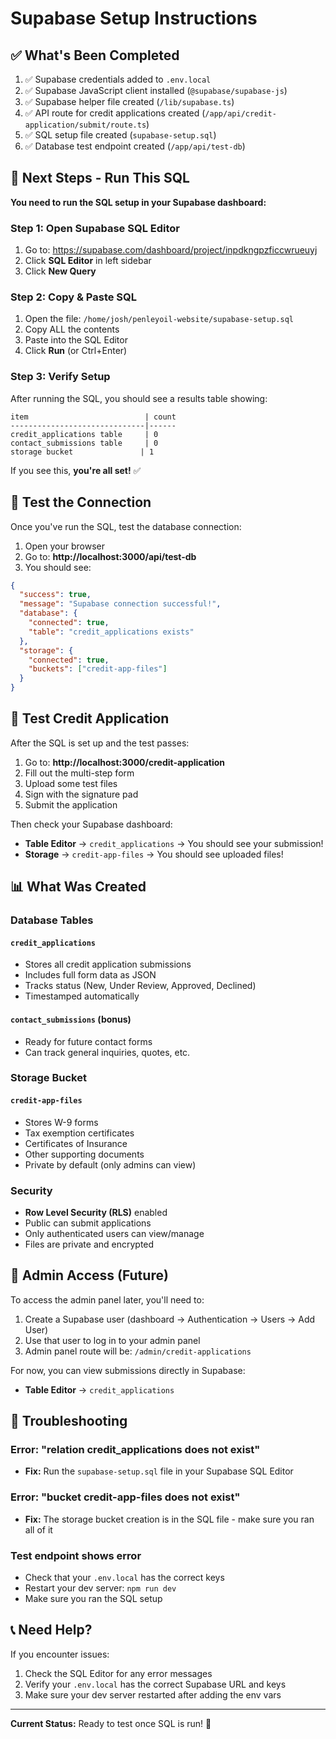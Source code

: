 # Supabase Setup Instructions

## ✅ What's Been Completed

1. ✅ Supabase credentials added to `.env.local`
2. ✅ Supabase JavaScript client installed (`@supabase/supabase-js`)
3. ✅ Supabase helper file created (`/lib/supabase.ts`)
4. ✅ API route for credit applications created (`/app/api/credit-application/submit/route.ts`)
5. ✅ SQL setup file created (`supabase-setup.sql`)
6. ✅ Database test endpoint created (`/app/api/test-db`)

## 🚀 Next Steps - Run This SQL

**You need to run the SQL setup in your Supabase dashboard:**

### Step 1: Open Supabase SQL Editor
1. Go to: https://supabase.com/dashboard/project/inpdkngpzficcwrueuyj
2. Click **SQL Editor** in left sidebar
3. Click **New Query**

### Step 2: Copy & Paste SQL
1. Open the file: `/home/josh/penleyoil-website/supabase-setup.sql`
2. Copy ALL the contents
3. Paste into the SQL Editor
4. Click **Run** (or Ctrl+Enter)

### Step 3: Verify Setup
After running the SQL, you should see a results table showing:
```
item                          | count
------------------------------|------
credit_applications table     | 0
contact_submissions table     | 0
storage bucket               | 1
```

If you see this, **you're all set!** ✅

## 🧪 Test the Connection

Once you've run the SQL, test the database connection:

1. Open your browser
2. Go to: **http://localhost:3000/api/test-db**
3. You should see:
```json
{
  "success": true,
  "message": "Supabase connection successful!",
  "database": {
    "connected": true,
    "table": "credit_applications exists"
  },
  "storage": {
    "connected": true,
    "buckets": ["credit-app-files"]
  }
}
```

## 🎯 Test Credit Application

After the SQL is set up and the test passes:

1. Go to: **http://localhost:3000/credit-application**
2. Fill out the multi-step form
3. Upload some test files
4. Sign with the signature pad
5. Submit the application

Then check your Supabase dashboard:
- **Table Editor** → `credit_applications` → You should see your submission!
- **Storage** → `credit-app-files` → You should see uploaded files!

## 📊 What Was Created

### Database Tables

#### `credit_applications`
- Stores all credit application submissions
- Includes full form data as JSON
- Tracks status (New, Under Review, Approved, Declined)
- Timestamped automatically

#### `contact_submissions` (bonus)
- Ready for future contact forms
- Can track general inquiries, quotes, etc.

### Storage Bucket

#### `credit-app-files`
- Stores W-9 forms
- Tax exemption certificates
- Certificates of Insurance
- Other supporting documents
- Private by default (only admins can view)

### Security

- **Row Level Security (RLS)** enabled
- Public can submit applications
- Only authenticated users can view/manage
- Files are private and encrypted

## 🔐 Admin Access (Future)

To access the admin panel later, you'll need to:

1. Create a Supabase user (dashboard → Authentication → Users → Add User)
2. Use that user to log in to your admin panel
3. Admin panel route will be: `/admin/credit-applications`

For now, you can view submissions directly in Supabase:
- **Table Editor** → `credit_applications`

## 🐛 Troubleshooting

### Error: "relation credit_applications does not exist"
- **Fix:** Run the `supabase-setup.sql` file in your Supabase SQL Editor

### Error: "bucket credit-app-files does not exist"
- **Fix:** The storage bucket creation is in the SQL file - make sure you ran all of it

### Test endpoint shows error
- Check that your `.env.local` has the correct keys
- Restart your dev server: `npm run dev`
- Make sure you ran the SQL setup

## 📞 Need Help?

If you encounter issues:
1. Check the SQL Editor for any error messages
2. Verify your `.env.local` has the correct Supabase URL and keys
3. Make sure your dev server restarted after adding the env vars

---

**Current Status:** Ready to test once SQL is run! 🎉
